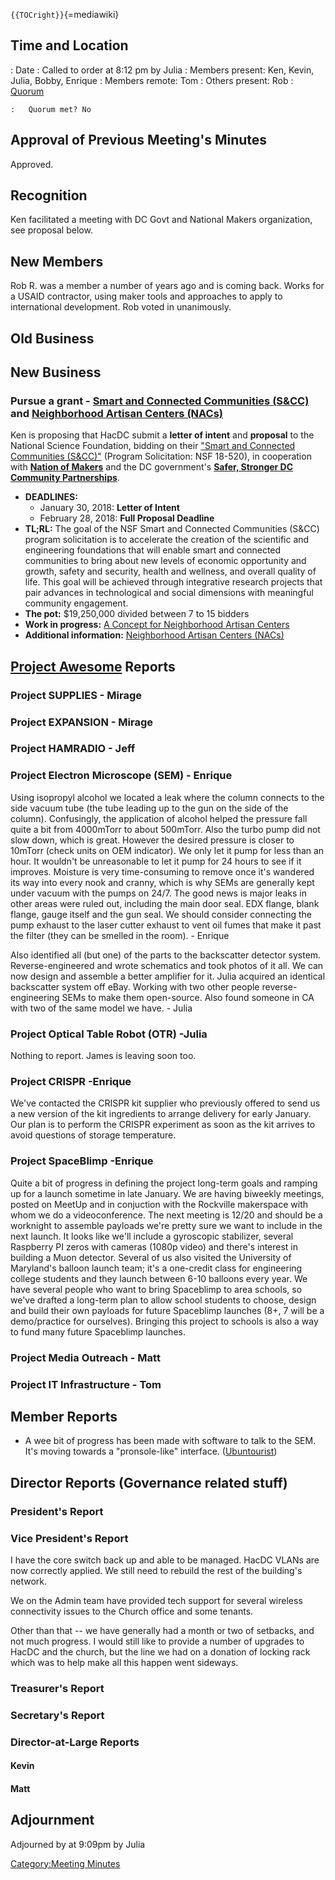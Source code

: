 `{{TOCright}}`{=mediawiki}

## Time and Location

:   Date
:   Called to order at 8:12 pm by Julia
:   Members present: Ken, Kevin, Julia, Bobby, Enrique
:   Members remote: Tom
:   Others present: Rob
:   [Quorum](Quorum)

    :   Quorum met? No

## Approval of Previous Meeting's Minutes

Approved.

## Recognition

Ken facilitated a meeting with DC Govt and National Makers organization,
see proposal below.

## New Members

Rob R. was a member a number of years ago and is coming back. Works for
a USAID contractor, using maker tools and approaches to apply to
international development. Rob voted in unanimously.

## Old Business

## New Business

### Pursue a grant - [Smart and Connected Communities (S&CC)](https://www.nsf.gov/pubs/2018/nsf18520/nsf18520.htm) and [Neighborhood Artisan Centers (NACs)](DC_Community_Hackerspaces)

Ken is proposing that HacDC submit a **letter of intent** and
**proposal** to the National Science Foundation, bidding on their
["Smart and Connected Communities
(S&CC)"](https://www.nsf.gov/pubs/2018/nsf18520/nsf18520.htm) (Program
Solicitation: NSF 18-520), in cooperation with **[Nation of
Makers](https://nationofmakers.us/)** and the DC government's **[Safer,
Stronger DC Community
Partnerships](https://apia.dc.gov/release/mayor-bowser-open-safer-stronger-dc-office-neighborhood-safety-and-engagement)**.

-   **DEADLINES:**
    -   January 30, 2018: **Letter of Intent**
    -   February 28, 2018: **Full Proposal Deadline**
-   **TL;RL:** The goal of the NSF Smart and Connected Communities
    (S&CC) program solicitation is to accelerate the creation of the
    scientific and engineering foundations that will enable smart and
    connected communities to bring about new levels of economic
    opportunity and growth, safety and security, health and wellness,
    and overall quality of life. This goal will be achieved through
    integrative research projects that pair advances in technological
    and social dimensions with meaningful community engagement.
-   **The pot:** \$19,250,000 divided between 7 to 15 bidders
-   **Work in progress:** [A Concept for Neighborhood Artisan
    Centers](https://docs.google.com/document/d/1UxZ_VBHbBEJ9fVJN7rdwqIjmKjv-HTKhiVUrSnDJta4/)
-   **Additional information:** [Neighborhood Artisan Centers
    (NACs)](DC_Community_Hackerspaces)

## [Project Awesome](:Category:Project_Awesome) Reports

### Project SUPPLIES - Mirage

### Project EXPANSION - Mirage

### Project HAMRADIO - Jeff

### Project Electron Microscope (SEM) - Enrique

Using isopropyl alcohol we located a leak where the column connects to
the side vacuum tube (the tube leading up to the gun on the side of the
column). Confusingly, the application of alcohol helped the pressure
fall quite a bit from 4000mTorr to about 500mTorr. Also the turbo pump
did not slow down, which is great. However the desired pressure is
closer to 10mTorr (check units on OEM indicator). We only let it pump
for less than an hour. It wouldn't be unreasonable to let it pump for 24
hours to see if it improves. Moisture is very time-consuming to remove
once it's wandered its way into every nook and cranny, which is why SEMs
are generally kept under vacuum with the pumps on 24/7. The good news is
major leaks in other areas were ruled out, including the main door seal.
EDX flange, blank flange, gauge itself and the gun seal. We should
consider connecting the pump exhaust to the laser cutter exhaust to vent
oil fumes that make it past the filter (they can be smelled in the
room). - Enrique

Also identified all (but one) of the parts to the backscatter detector
system. Reverse-engineered and wrote schematics and took photos of it
all. We can now design and assemble a better amplifier for it. Julia
acquired an identical backscatter system off eBay. Working with two
other people reverse-engineering SEMs to make them open-source. Also
found someone in CA with two of the same model we have. - Julia

### Project Optical Table Robot (OTR) -Julia

Nothing to report. James is leaving soon too.

### Project CRISPR -Enrique

We've contacted the CRISPR kit supplier who previously offered to send
us a new version of the kit ingredients to arrange delivery for early
January. Our plan is to perform the CRISPR experiment as soon as the kit
arrives to avoid questions of storage temperature.

### Project SpaceBlimp -Enrique

Quite a bit of progress in defining the project long-term goals and
ramping up for a launch sometime in late January. We are having biweekly
meetings, posted on MeetUp and in conjuction with the Rockville
makerspace with whom we do a videoconference. The next meeting is 12/20
and should be a worknight to assemble payloads we're pretty sure we want
to include in the next launch. It looks like we'll include a gyroscopic
stabilizer, several Raspberry PI zeros with cameras (1080p video) and
there's interest in building a Muon detector. Several of us also visited
the University of Maryland's balloon launch team; it's a one-credit
class for engineering college students and they launch between 6-10
balloons every year. We have several people who want to bring Spaceblimp
to area schools, so we've drafted a long-term plan to allow school
students to choose, design and build their own payloads for future
Spaceblimp launches (8+, 7 will be a demo/practice for ourselves).
Bringing this project to schools is also a way to fund many future
Spaceblimp launches.

### Project Media Outreach - Matt

### Project IT Infrastructure - Tom

## Member Reports

-   A wee bit of progress has been made with software to talk to the
    SEM. It's moving towards a "pronsole-like" interface.
    ([Ubuntourist](User:Ubuntourist))

## Director Reports (Governance related stuff)

### President's Report

### Vice President's Report

I have the core switch back up and able to be managed. HacDC VLANs are
now correctly applied. We still need to rebuild the rest of the
building's network.

We on the Admin team have provided tech support for several wireless
connectivity issues to the Church office and some tenants.

Other than that -- we have generally had a month or two of setbacks, and
not much progress. I would still like to provide a number of upgrades to
HacDC and the church, but the line we had on a donation of locking rack
which was to help make all this happen went sideways.

### Treasurer's Report

### Secretary's Report

### Director-at-Large Reports

#### Kevin

#### Matt

## Adjournment

Adjourned by at 9:09pm by Julia

[Category:Meeting Minutes](Category:Meeting_Minutes)
